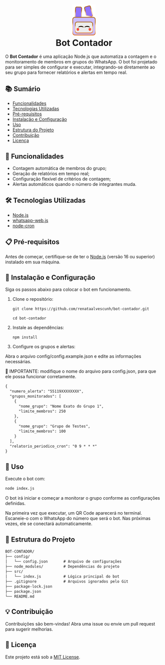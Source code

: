 <h1 align="center" id="project_name">
  <br />
  <img src="assets/logo2.png" alt="Logo" width="74px">
  <br />
Bot Contador
  <br />

</h1>

O **Bot Contador** é uma aplicação Node.js que automatiza a contagem e o monitoramento de membros em grupos do WhatsApp. O bot foi projetado para ser simples de configurar e executar, integrando-se diretamente ao seu grupo para fornecer relatórios e alertas em tempo real.


  ## 📚 Sumário
  
  - [Funcionalidades](#-funcionalidades)
  - [Tecnologias Utilizadas](#-tecnologias-utilizadas)
  - [Pré-requisitos](#-pré-requisitos)
  - [Instalação e Configuração](#-instalação-e-configuração)
  - [Uso](#-uso)
  - [Estrutura do Projeto](#-estrutura-do-projeto)
  - [Contribuição](#-contribuição)
  - [Licença](#-licença)


## 📝 Funcionalidades

- Contagem automática de membros do grupo;
- Geração de relatórios em tempo real;
- Configuração flexível de critérios de contagem;
- Alertas automáticos quando o número de integrantes muda.


## 🛠️ Tecnologias Utilizadas

-   [Node.js](https://nodejs.org/)
-   [whatsapp-web.js](https://github.com/pedroslopez/whatsapp-web.js)
-   [node-cron](https://github.com/node-cron/node-cron)

## 📋 Pré-requisitos

Antes de começar, certifique-se de ter o [Node.js](https://nodejs.org/) (versão 16 ou superior) instalado em sua máquina.


## 🚀 Instalação e Configuração

Siga os passos abaixo para colocar o bot em funcionamento.

1. Clone o repositório:

    ```
    git clone https://github.com/renataalvescunh/bot-contador.git
    ```
    
    ```
    cd bot-contador
    ```
2. Instale as dependências:

    ```
    npm install
    ```

3. Configure os grupos e alertas:

Abra o arquivo config/config.example.json e edite as informações necessárias. 

📌 IMPORTANTE: modifique o nome do arquivo para config.json, para que ele possa funcionar corretamente.

```
{
  "numero_alerta": "55119XXXXXXXX",
  "grupos_monitorados": [
    {
      "nome_grupo": "Nome Exato do Grupo 1",
      "limite_membros": 250
    },
    {
      "nome_grupo": "Grupo de Testes",
      "limite_membros": 100
    }
  ],
  "relatorio_periodico_cron": "0 9 * * *"
}
```

## 📌 Uso

Execute o bot com:

```bash
node index.js
```
O bot irá iniciar e começar a monitorar o grupo conforme as configurações definidas. 

Na primeira vez que executar, um QR Code aparecerá no terminal. Escaneie-o com o WhatsApp do número que será o bot. Nas próximas vezes, ele se conectará automaticamente.

## 📁 Estrutura do Projeto

```
BOT-CONTADOR/
├── config/
│   └── config.json       # Arquivo de configurações
├── node_modules/         # Dependências do projeto
├── src/
│   └── index.js          # Lógica principal do bot
├── .gitignore            # Arquivos ignorados pelo Git
├── package-lock.json
├── package.json
└── README.md
```

## 💡 Contribuição

Contribuições são bem-vindas! Abra uma issue ou envie um pull request para sugerir melhorias.

## 📄 Licença

Este projeto está sob a [MIT License](LICENSE).

